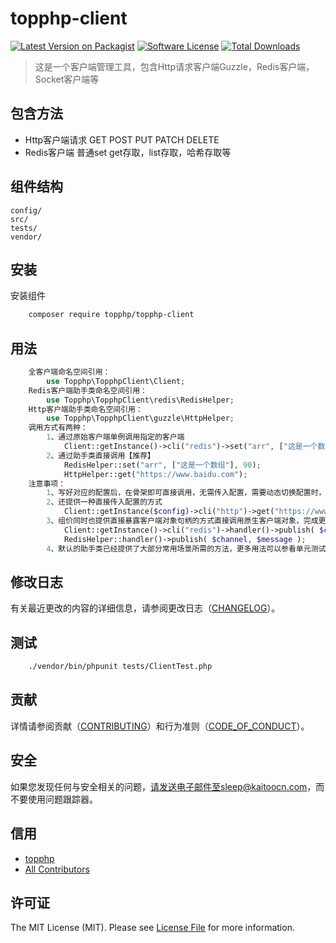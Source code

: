 # topphp-client

[![Latest Version on Packagist][ico-version]][link-packagist]
[![Software License][ico-license]](LICENSE.md)
[![Total Downloads][ico-downloads]][link-downloads]

>这是一个客户端管理工具，包含Http请求客户端Guzzle，Redis客户端，Socket客户端等

## 包含方法

 - Http客户端请求 GET POST PUT PATCH DELETE
 - Redis客户端 普通set get存取，list存取，哈希存取等

## 组件结构


```
config/     
src/     
tests/
vendor/
```


## 安装

安装组件

``` bash
    composer require topphp/topphp-client
```

## 用法

```php
    全客户端命名空间引用：
        use Topphp\TopphpClient\Client;
    Redis客户端助手类命名空间引用：
        use Topphp\TopphpClient\redis\RedisHelper;
    Http客户端助手类命名空间引用：
        use Topphp\TopphpClient\guzzle\HttpHelper;
    调用方式有两种：
        1、通过原始客户端单例调用指定的客户端
            Client::getInstance()->cli("redis")->set("arr", ["这是一个数组"], 90);
        2、通过助手类直接调用【推荐】
            RedisHelper::set("arr", ["这是一个数组"], 90);
            HttpHelper::get("https://www.baidu.com");
    注意事项：
        1、写好对应的配置后，在骨架即可直接调用，无需传入配置，需要动态切换配置时，只需要通过骨架的config()方法动态修改即可。
        2、还提供一种直接传入配置的方式
            Client::getInstance($config)->cli("http")->get("https://www.baidu.com");
        3、组价同时也提供直接暴露客户端对象句柄的方式直接调用原生客户端对象，完成更多高级操作
            Client::getInstance()->cli("redis")->handler()->publish( $channel, $message );
            RedisHelper::handler()->publish( $channel, $message );
        4、默认的助手类已经提供了大部分常用场景所需的方法，更多用法可以参看单元测试文件和对应的官方文档
```

## 修改日志

有关最近更改的内容的详细信息，请参阅更改日志（[CHANGELOG](CHANGELOG.md)）。

## 测试

``` bash
    ./vendor/bin/phpunit tests/ClientTest.php
```

## 贡献

详情请参阅贡献（[CONTRIBUTING](CONTRIBUTING.md)）和行为准则（[CODE_OF_CONDUCT](CODE_OF_CONDUCT.md)）。


## 安全

如果您发现任何与安全相关的问题，请发送电子邮件至sleep@kaitoocn.com，而不要使用问题跟踪器。

## 信用

- [topphp][link-author]
- [All Contributors][link-contributors]

## 许可证

The MIT License (MIT). Please see [License File](LICENSE.md) for more information.

[ico-version]: https://img.shields.io/packagist/v/topphp/component-builder.svg?style=flat-square
[ico-license]: https://img.shields.io/badge/license-MIT-brightgreen.svg?style=flat-square
[ico-travis]: https://img.shields.io/travis/topphp/component-builder/master.svg?style=flat-square
[ico-scrutinizer]: https://img.shields.io/scrutinizer/coverage/g/topphp/component-builder.svg?style=flat-square
[ico-code-quality]: https://img.shields.io/scrutinizer/g/topphp/component-builder.svg?style=flat-square
[ico-downloads]: https://img.shields.io/packagist/dt/topphp/component-builder.svg?style=flat-square

[link-packagist]: https://packagist.org/packages/topphp/component-builder
[link-travis]: https://travis-ci.org/topphp/component-builder
[link-scrutinizer]: https://scrutinizer-ci.com/g/topphp/component-builder/code-structure
[link-code-quality]: https://scrutinizer-ci.com/g/topphp/component-builder
[link-downloads]: https://packagist.org/packages/topphp/component-builder
[link-author]: https://github.com/topphp
[link-contributors]: ../../contributors
